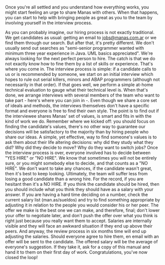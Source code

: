 Once you're all settled and you understand how everything works, you might start feeling an urge to share Manas with others. When that happens, you can start to help with bringing people as great as you to the team by involving yourself in the interview process.

As you can probably imagine, our hiring process is not exactly traditional. We get candidates as usual: getting an email to [jobs@manas.com.ar](mailto:jobs@manas.com.ar) or we find them through our search. But after that, it's pretty different. We don't usually send out searches as "semi-senior programmer wanted with minimum three year experience in Java. UML basics appreciated". We're always looking for the next perfect person to hire. The catch is that we do not exactly know how to fine them by a list of skills or experience. That's where you come in.
The interview process is simple: if a candidate calls to us or is recommended by someone, we start on an initial interview which hopes to rule out serial killers, minors and ABAP programmers (although not necessarily in that order). If that goes well, we perform a simple at-home technical evaluation to gauge what their technical level is.
When that's done, we arrange interviews with several members of the team who want to take part - here's where you can join in -. Even though we share a core set of ideals and methods, the interviews themselves don't have a specific format and everyone is free to find their own style. The point is to find out if the interviewee shares Manas' set of values, is smart and fits in with the kind of work we do.
Remember where we kicked off: you should focus on finding the candidate's values, there's no other way to guarantee our decisions will be satisfactory to the majority than by hiring people who share our ideas. A simple, yet effective, way to find someone's values is to ask them about their life altering decisions: why did they study what they did? Why did they decide to move? Why do they want to switch jobs?
Once the interview process is over, everyone involved has to decide between "YES HIRE" or "NO HIRE". We know that sometimes you will not be entirely sure, or you might somebody else to decide, and that counts as a "NO HIRE". We don't want to take any chances, if the candidate wasn't great, then it's best to keep looking. Ultimately, the team will suffer less from losing a good candidate than a wrong hire. For the record, if you are hesitant then it's a NO HIRE.
If you think the candidate should be hired, then you should include what you think they should have as a salary with your answer. If you are having a hard time deciding on a number, check the current salary list (man.as/sueldos) and try to find something appropriate by adjusting it in relation to the people you would consider his or her peer. The offer we make is the best one we can make, and therefore, final; don't lower your offer to negotiate later, and don't push the offer over what you think is right just because you really want them to accept. Salaries are internally visible and they will face an awkward situation if they end up above their peers. And anyway, the review process in six months time will end up adjusting the salaries.
Should everyone agree to hire them, en email with an offer will be sent to the candidate. The offered salary will be the average of everyone's suggestion. If they take it, ask for a copy of this manual and hand it to them on their first day of work. Congratulations, you've now closed the loop!

